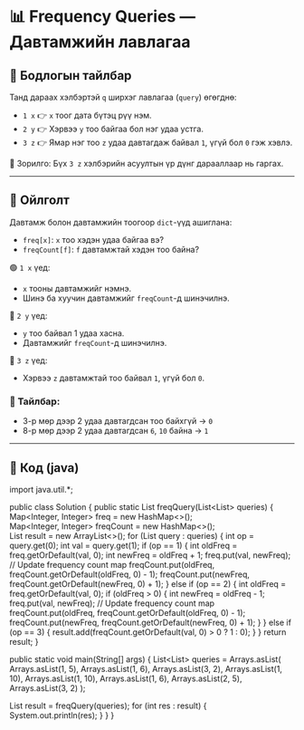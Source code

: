 # 📊 Frequency Queries — Давтамжийн лавлагаа

## 📌 Бодлогын тайлбар

Танд дараах хэлбэртэй `q` ширхэг лавлагаа (`query`) өгөгднө:

- `1 x` 👉 `x` тоог дата бүтэц рүү нэм.
- `2 y` 👉 Хэрвээ `y` тоо байгаа бол нэг удаа устга.
- `3 z` 👉 Ямар нэг тоо `z` удаа давтагдаж байвал `1`, үгүй бол `0` гэж хэвлэ.

🎯 Зорилго: Бүх `3 z` хэлбэрийн асуултын үр дүнг дарааллаар нь гаргах.

---

## 🧠 Ойлголт

Давтамж болон давтамжийн тоогоор `dict`-үүд ашиглана:

- `freq[x]`: `x` тоо хэдэн удаа байгаа вэ?
- `freqCount[f]`: `f` давтамжтай хэдэн тоо байна?

🟢 `1 x` үед:
- `x` тооны давтамжийг нэмнэ.
- Шинэ ба хуучин давтамжийг `freqCount`-д шинэчилнэ.

🔴 `2 y` үед:
- `y` тоо байвал 1 удаа хасна.
- Давтамжийг `freqCount`-д шинэчилнэ.

🔵 `3 z` үед:
- Хэрвээ `z` давтамжтай тоо байвал `1`, үгүй бол `0`.

### 📝 Тайлбар:

- 3-р мөр дээр 2 удаа давтагдсан тоо байхгүй → `0`
- 8-р мөр дээр 2 удаа давтагдсан `6`, `10` байна → `1`

---

## 🧮 Код (java)



import java.util.*;

public class Solution {
    public static List<Integer> freqQuery(List<List<Integer>> queries) {
        Map<Integer, Integer> freq = new HashMap<>();         
        Map<Integer, Integer> freqCount = new HashMap<>();    
        List<Integer> result = new ArrayList<>();
        for (List<Integer> query : queries) {
            int op = query.get(0);
            int val = query.get(1);
            if (op == 1) {
                int oldFreq = freq.getOrDefault(val, 0);
                int newFreq = oldFreq + 1;
                freq.put(val, newFreq);
                // Update frequency count map
                freqCount.put(oldFreq, freqCount.getOrDefault(oldFreq, 0) - 1);
                freqCount.put(newFreq, freqCount.getOrDefault(newFreq, 0) + 1);
            } else if (op == 2) {
                int oldFreq = freq.getOrDefault(val, 0);
                if (oldFreq > 0) {
                    int newFreq = oldFreq - 1;
                    freq.put(val, newFreq);
                    // Update frequency count map
                    freqCount.put(oldFreq, freqCount.getOrDefault(oldFreq, 0) - 1);
                    freqCount.put(newFreq, freqCount.getOrDefault(newFreq, 0) + 1);
                }
            } else if (op == 3) {
                result.add(freqCount.getOrDefault(val, 0) > 0 ? 1 : 0);
            }
        }
        return result;
    }

   public static void main(String[] args) {
        List<List<Integer>> queries = Arrays.asList(
            Arrays.asList(1, 5),
            Arrays.asList(1, 6),
            Arrays.asList(3, 2),
            Arrays.asList(1, 10),
            Arrays.asList(1, 10),
            Arrays.asList(1, 6),
            Arrays.asList(2, 5),
            Arrays.asList(3, 2)
        );

  List<Integer> result = freqQuery(queries);
        for (int res : result) {
            System.out.println(res);
        }
    }
}
